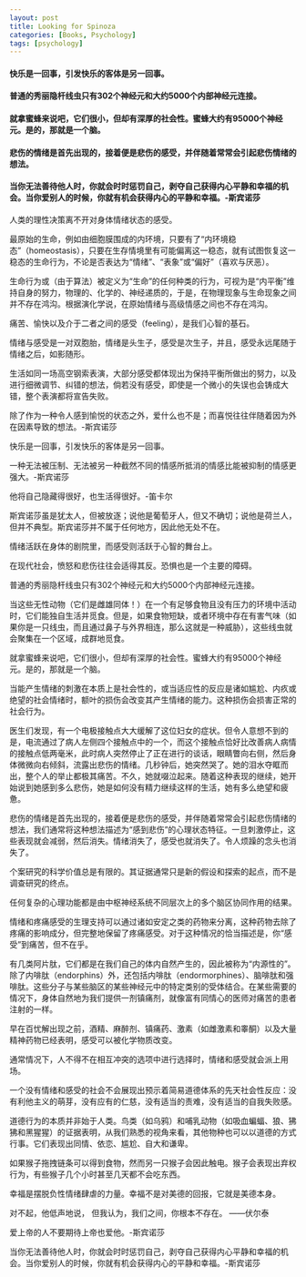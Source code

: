 ```yaml
---
layout: post
title: Looking for Spinoza
categories: [Books, Psychology]
tags: [psychology]
---
```

#### 快乐是一回事，引发快乐的客体是另一回事。
#### 普通的秀丽隐杆线虫只有302个神经元和大约5000个内部神经元连接。
#### 就拿蜜蜂来说吧，它们很小，但却有深厚的社会性。蜜蜂大约有95000个神经元。是的，那就是一个脑。
#### 悲伤的情绪是首先出现的，接着便是悲伤的感受，并伴随着常常会引起悲伤情绪的想法。
#### 当你无法善待他人时，你就会时时惩罚自己，剥夺自己获得内心平静和幸福的机会。当你爱别人的时候，你就有机会获得内心的平静和幸福。-斯宾诺莎
<!-- more -->
人类的理性决策离不开对身体情绪状态的感受。

最原始的生命，例如由细胞膜围成的内环境，只要有了“内环境稳态”（homeostasis），只要在生存情境里有可能偏离这一稳态，就有试图恢复这一稳态的生命行为，不论是否表达为“情绪”、“表象”或“偏好”（喜欢与厌恶）。

生命行为或（由于算法）被定义为“生命”的任何种类的行为，可视为是“内平衡”维持自身的努力，物理的、化学的、神经递质的，于是，在物理现象与生命现象之间并不存在鸿沟。根据演化学说，在原始情绪与高级情感之间也不存在鸿沟。

痛苦、愉快以及介于二者之间的感受（feeling），是我们心智的基石。

情绪与感受是一对双胞胎，情绪是头生子，感受是次生子，并且，感受永远尾随于情绪之后，如影随形。

生活如同一场高空钢索表演，大部分感受都体现出为保持平衡所做出的努力，以及进行细微调节、纠错的想法，倘若没有感受，即使是一个微小的失误也会铸成大错，整个表演都将宣告失败。

除了作为一种令人感到愉悦的状态之外，爱什么也不是；而喜悦往往伴随着因为外在因素导致的想法。-斯宾诺莎

快乐是一回事，引发快乐的客体是另一回事。

一种无法被压制、无法被另一种截然不同的情感所抵消的情感比能被抑制的情感更强大。-斯宾诺莎

他将自己隐藏得很好，也生活得很好。-笛卡尔

斯宾诺莎虽是犹太人，但被放逐；说他是葡萄牙人，但又不确切；说他是荷兰人，但并不典型。斯宾诺莎并不属于任何地方，因此他无处不在。

情绪活跃在身体的剧院里，而感受则活跃于心智的舞台上。

在现代社会，愤怒和悲伤往往会适得其反。恐惧也是一个主要的障碍。

普通的秀丽隐杆线虫只有302个神经元和大约5000个内部神经元连接。

当这些无性动物（它们是雌雄同体！）在一个有足够食物且没有压力的环境中活动时，它们能独自生活并觅食。但是，如果食物短缺，或者环境中存在有害气味（如果你是一只线虫，而且通过鼻子与外界相连，那么这就是一种威胁），这些线虫就会聚集在一个区域，成群地觅食。

就拿蜜蜂来说吧，它们很小，但却有深厚的社会性。蜜蜂大约有95000个神经元。是的，那就是一个脑。

当能产生情绪的刺激在本质上是社会性的，或当适应性的反应是诸如尴尬、内疚或绝望的社会情绪时，额叶的损伤会改变其产生情绪的能力。这种损伤会损害正常的社会行为。

医生们发现，有一个电极接触点大大缓解了这位妇女的症状。但令人意想不到的是，电流通过了病人左侧四个接触点中的一个，而这个接触点恰好比改善病人病情的接触点低两毫米，此时病人突然停止了正在进行的谈话，眼睛瞥向右侧，然后身体微微向右倾斜，流露出悲伤的情绪。几秒钟后，她突然哭了。她的泪水夺眶而出，整个人的举止都极其痛苦。不久，她就啜泣起来。随着这种表现的继续，她开始说到她感到多么悲伤，她是如何没有精力继续这样的生活，她有多么绝望和疲惫。

悲伤的情绪是首先出现的，接着便是悲伤的感受，并伴随着常常会引起悲伤情绪的想法，我们通常将这种想法描述为“感到悲伤”的心理状态特征。一旦刺激停止，这些表现就会减弱，然后消失。情绪消失了，感受也就消失了。令人烦躁的念头也消失了。

个案研究的科学价值总是有限的。其证据通常只是新的假设和探索的起点，而不是调查研究的终点。

任何复杂的心理功能都是由中枢神经系统不同层次上的多个脑区协同作用的结果。

情绪和疼痛感受的生理支持可以通过诸如安定之类的药物来分离，这种药物去除了疼痛的影响成分，但完整地保留了疼痛感受。对于这种情况的恰当描述是，你“感受”到痛苦，但不在乎。

有几类阿片肽，它们都是在我们自己的体内自然产生的，因此被称为“内源性的”。除了内啡肽（endorphins）外，还包括内啡肽（endormorphines）、脑啡肽和强啡肽。这些分子与某些脑区的某些神经元中的特定类别的受体结合。在某些需要的情况下，身体自然地为我们提供一剂镇痛剂，就像富有同情心的医师对痛苦的患者注射的一样。

早在百忧解出现之前，酒精、麻醉剂、镇痛药、激素（如雌激素和睾酮）以及大量精神药物已经表明，感受可以被化学物质改变。

通常情况下，人不得不在相互冲突的选项中进行选择时，情绪和感受就会派上用场。

一个没有情绪和感受的社会不会展现出预示着简易道德体系的先天社会性反应：没有利他主义的萌芽，没有应有的仁慈，没有适当的责难，没有适当的自我失败感。

道德行为的本质并非始于人类。鸟类（如乌鸦）和哺乳动物（如吸血蝙蝠、狼、狒狒和黑猩猩）的证据表明，从我们熟悉的视角来看，其他物种也可以以道德的方式行事。它们表现出同情、依恋、尴尬、自大和谦卑。

如果猴子拖拽链条可以得到食物，然而另一只猴子会因此触电。猴子会表现出弃权行为，有些猴子几个小时甚至几天都不会吃东西。

幸福是摆脱负性情绪肆虐的力量。幸福不是对美德的回报，它就是美德本身。

对不起，他低声地说， 但我认为，我们之间，你根本不存在。 ——伏尔泰

爱上帝的人不要期待上帝也爱他。-斯宾诺莎

当你无法善待他人时，你就会时时惩罚自己，剥夺自己获得内心平静和幸福的机会。当你爱别人的时候，你就有机会获得内心的平静和幸福。-斯宾诺莎
